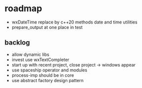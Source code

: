 # roadmap
- wxDateTime replace by c++20 methods date and time utilities
- prepare_output at one place in test

## backlog
- allow dynamic libs
- invest use wxTextCompleter
- start up with recent project, close project
  -> windows appear
- use spaceship operator
  and modules
- process-imp should be in core
- use abstract factory design pattern
